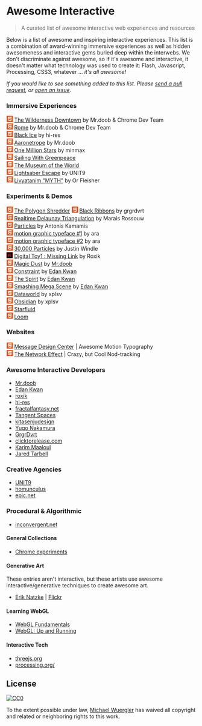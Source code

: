 # Awesome Interactive
> A curated list of awesome interactive web experiences and resources

Below is a list of awesome and inspiring interactive experiences. This list is a combination of award-winning immersive experiences as well as hidden awesomeness and interactive gems buried deep within the interwebs. We don't discriminate against awesome, so if it's awesome and interactive, it doesn't matter what technology was used to create it: Flash, Javascript, Processing, CSS3, whatever ... *it's all awesome!* 

*If you would like to see something added to this list. Please [send a pull request](https://github.com/radiovisual/awesome-interactive/pulls), or [open an issue](https://github.com/radiovisual/awesome-interactive/issues).* 

### Immersive Experiences

![html5](media/html5.png) [The Wilderness Downtown](http://www.thewildernessdowntown.com/) by Mr.doob & Chrome Dev Team  
![html5](media/html5.png) [Rome](http://www.ro.me/) by Mr.doob & Chrome Dev Team  
![html5](media/html5.png) [Black Ice](http://void.hi-res.net/blackice) by hi-res  
![html5](media/html5.png) [Aaronetrope](http://mrdoob.com/#/148/aaronetrope) by Mr.doob    
![html5](media/html5.png) [One Million Stars](http://osr.org/oms/) by minmax    
![html5](media/html5.png) [Sailing With Greenpeace](http://sailing-with-greenpeace.com/)  
![html5](media/html5.png) [The Museum of the World](https://britishmuseum.withgoogle.com/)  
![html5](media/html5.png) [Lightsaber Escape](https://lightsaber.withgoogle.com/) by UNIT9  
![html5](media/html5.png) [Livyatanim "MYTH"](http://film.livyatanim.com/) by Or Fleisher  

### Experiments & Demos

![html5](media/html5.png) [The Polygon Shredder](https://www.clicktorelease.com/code/polygon-shredder/)
![html5](media/html5.png) [Black Ribbons](http://grgrdvrt.com/miam/sweet_dream/) by grgrdvrt  
![html5](media/html5.png) [Realtime Delaunay Triangulation](http://codepen.io/marais/pen/obErWq) by Marais Rossouw  
![html5](media/html5.png) [Particles](http://codepen.io/antoniskamamis/pen/ECrKd) by Antonis Kamamis  
![html5](media/html5.png) [motion graphic typeface #1](http://codepen.io/ara_node/pen/nuJCG) by ara  
![html5](media/html5.png) [motion graphic typeface #2](http://codepen.io/ara_node/pen/EwfpL) by ara  
![html5](media/html5.png) [30,000 Particles](http://codepen.io/soulwire/pen/Ffvlo) by Justin Windle  
![html5](media/flash.png) [Digital Toy1 : Missing Link](http://roxik.com/v/5/) by Roxik  
![html5](media/html5.png) [Magic Dust](http://mrdoob.com/#/144/magic_dust) by [Mr.doob](http://mrdoob.com/)  
![html5](media/html5.png) [Constraint](http://www.edankwan.com/experiments/constraint/) by [Edan Kwan](http://www.edankwan.com/)  
![html5](media/html5.png) [The Spirit](http://www.edankwan.com/experiments/the-spirit/) by [Edan Kwan](http://www.edankwan.com/)  
![html5](media/html5.png) [Smashing Mega Scene](http://www.edankwan.com/experiments/smashing-mega-scene/) by [Edan Kwan](http://www.edankwan.com/)  
![html5](media/html5.png) [Dataworld](http://mrdoob.com/#/156/dataworld) by xplsv  
![html5](media/html5.png) [Obsidian](http://mrdoob.com/#/152/obsidian) by xplsv  
![html5](media/html5.png) [Starfluid](http://jotrdl.github.io/experiments/starfluid/)  
![html5](media/html5.png) [Loom](http://www.binaura.net/loom/?mode=editor)  

### Websites

![html5](media/html5.png) [Message Design Center](http://www.mdcenter.co.jp/) | Awesome Motion Typography  
![html5](media/html5.png) [The Network Effect](http://networkeffect.io/nod) | Crazy, but Cool Nod-tracking  

### Awesome Interactive Developers

- [Mr.doob](http://mrdoob.com/)
- [Edan Kwan](http://www.edankwan.com/)
- [roxik](http://roxik.com/)
- [hi-res](http://hi-res.net/)
- [fractalfantasy.net](http://fractalfantasy.net/)
- [Tangent Spaces](http://tangentspaces.co.uk/)
- [kitasenjudesign](http://kitasenjudesign.com/)
- [Yugo Nakamura](http://www.yugop.com/)
- [GrgrDvrt](http://grgrdvrt.com/)
- [clicktorelease.com](http://www.clicktorelease.com/)
- [Karim Maaloul](http://codepen.io/Yakudoo/)
- [Jared Tarbell](http://levitated.net/gravityIndex.html)

### Creative Agencies

- [UNIT9](http://www.unit9.com/)
- [homunculus](http://homunculus.jp/)
- [epic.net](http://epic.net/eng/)

### Procedural & Algorithmic 

- [inconvergent.net](http://inconvergent.net/)

#### General Collections

- [Chrome experiments](https://www.chromeexperiments.com/)

#### Generative Art

These entries aren't interactive, but these artists use awesome interactive/generative techniques to create awesome art. 

- [Erik Natzke](http://blog.natzke.com/) | [Flickr](https://www.flickr.com/photos/natzke/albums)

#### Learning WebGL

- [WebGL Fundamentals](http://webglfundamentals.org/)
- [WebGL: Up and Running](http://shop.oreilly.com/product/0636920024729.do)

#### Interactive Tech

- [threejs.org](http://threejs.org/)
- [processing.org/](https://processing.org/)

## License

[![CC0](http://i.creativecommons.org/p/zero/1.0/88x31.png)](http://creativecommons.org/publicdomain/zero/1.0/)

To the extent possible under law, [Michael Wuergler](http://numetriclabs.com) has waived all copyright and related or neighboring rights to this work.
